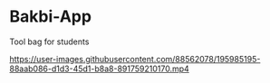 # Bakbi-App
Tool bag for students


https://user-images.githubusercontent.com/88562078/195985195-88aab086-d1d3-45d1-b8a8-891759210170.mp4

